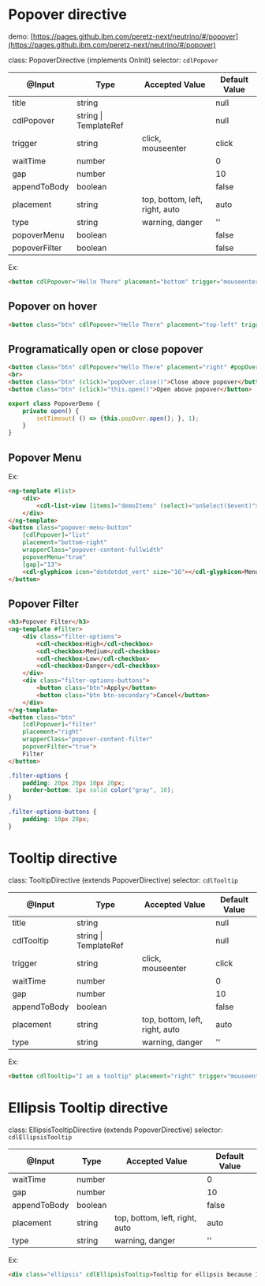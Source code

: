 # Popover directive

demo: [https://pages.github.ibm.com/peretz-next/neutrino/#/popover](https://pages.github.ibm.com/peretz-next/neutrino/#/popover)

class: PopoverDirective (implements OnInit)
selector: `cdlPopover`

| @Input        | Type                       | Accepted Value                 | Default Value |
| ---------     | -------------------------- | ------------------------------ | ------------- |
| title         | string                     |                                | null          |
| cdlPopover    | string \| TemplateRef<any> |                                | null          |
| trigger       | string                     | click, mouseenter              | click         |
| waitTime      | number                     |                                | 0             |
| gap           | number                     |                                | 10            |
| appendToBody  | boolean                    |                                | false         |
| placement     | string                     | top, bottom, left, right, auto | auto          |
| type          | string                     | warning, danger                | ''            |
| popoverMenu   | boolean                    |                                | false         |
| popoverFilter | boolean                    |                                | false         |


Ex:
```html
<button cdlPopover="Hello There" placement="bottom" trigger="mouseenter">Pop over</button>
```

## Popover on hover

```html
<button class="btn" cdlPopover="Hello There" placement="top-left" trigger="mouseenter">Pop over</button>
```

## Programatically open or close popover

```html
<button class="btn" cdlPopover="Hello There" placement="right" #popOver="cdlPopover">Pop over right</button>
<br>
<button class="btn" (click)="popOver.close()">Close above popover</button>
<button class="btn" (click)="this.open()">Open above popover</button>
```

```ts
export class PopoverDemo {
	private open() {
		setTimeout( () => {this.popOver.open(); }, 1);
	}
}
```

## Popover Menu

Ex:
```html
<ng-template #list>
	<div>
		<cdl-list-view [items]="demoItems" (select)="onSelect($event)"></cdl-list-view>
	</div>
</ng-template>
<button class="popover-menu-button"
	[cdlPopover]="list"
	placement="bottom-right"
	wrapperClass="popover-content-fullwidth"
	popoverMenu="true"
	[gap]="13">
	<cdl-glyphicon icon="dotdotdot_vert" size="16"></cdl-glyphicon>Menu
</button>
```

## Popover Filter

```html
<h3>Popover Filter</h3>
<ng-template #filter>
	<div class="filter-options">
		<cdl-checkbox>High</cdl-checkbox>
		<cdl-checkbox>Medium</cdl-checkbox>
		<cdl-checkbox>Low</cdl-checkbox>
		<cdl-checkbox>Danger</cdl-checkbox>
	</div>
	<div class="filter-options-buttons">
		<button class="btn">Apply</button>
		<button class="btn btn-secondary">Cancel</button>
	</div>
</ng-template>
<button class="btn"
	[cdlPopover]="filter"
	placement="right"
	wrapperClass="popover-content-filter"
	popoverFilter="true">
	Filter
</button>
```

```css
.filter-options {
	padding: 20px 20px 10px 20px;
	border-bottom: 1px solid color("gray", 10);
}

.filter-options-buttons {
	padding: 10px 20px;
}
```

# Tooltip directive

class: TooltipDirective (extends PopoverDirective)
selector: `cdlTooltip`

| @Input       | Type                       | Accepted Value                 | Default Value |
| ---------    | -------------------------- | ------------------------------ | ------------- |
| title        | string                     |                                | null          |
| cdlTooltip   | string \| TemplateRef<any> |                                | null          |
| trigger      | string                     | click, mouseenter              | click         |
| waitTime     | number                     |                                | 0             |
| gap          | number                     |                                | 10            |
| appendToBody | boolean                    |                                | false         |
| placement    | string                     | top, bottom, left, right, auto | auto          |
| type         | string                     | warning, danger                | ''            |


Ex:
```html
<button cdlTooltip="I am a tooltip" placement="right" trigger="mouseenter" type="danger">Tooltip</button>
```


# Ellipsis Tooltip directive

class: EllipsisTooltipDirective (extends PopoverDirective)
selector: `cdlEllipsisTooltip`

| @Input       | Type                       | Accepted Value                 | Default Value |
| ---------    | -------------------------- | ------------------------------ | ------------- |
| waitTime     | number                     |                                | 0             |
| gap          | number                     |                                | 10            |
| appendToBody | boolean                    |                                | false         |
| placement    | string                     | top, bottom, left, right, auto | auto          |
| type         | string                     | warning, danger                | ''            |


Ex:
```html
<div class="ellipsis" cdlEllipsisTooltip>Tooltip for ellipsis because I can and I am really really long</div>
```
